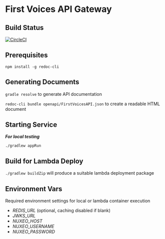 # First Voices API Gateway

## Build Status

[![CircleCI](https://circleci.com/gh/plasticviking/firstvoices/tree/master.svg?style=svg&circle-token=ed6235db269a792f89a323cc89930dc486e08847)](https://circleci.com/gh/plasticviking/firstvoices/tree/master)

## Prerequisites
`npm install -g redoc-cli`

## Generating Documents
`gradle resolve` to generate API documentation

`redoc-cli bundle openapi/FirstVoicesAPI.json` to create a readable HTML document

## Starting Service
***For local testing***

`./gradlew appRun`

## Build for Lambda Deploy

`./gradlew buildZip` will produce a suitable lambda deployment package

## Environment Vars

Required environment settings for local or lambda container execution

 - *REDIS_URL* (optional, caching disabled if blank)
 - *JWKS_URL*
 - *NUXEO_HOST*
 - *NUXEO_USERNAME*
 - *NUXEO_PASSWORD*
